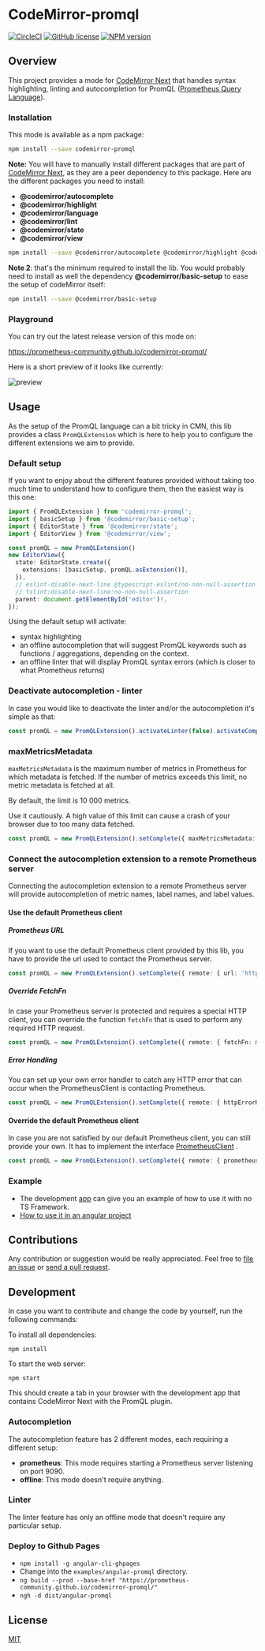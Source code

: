 CodeMirror-promql
=================
[![CircleCI](https://circleci.com/gh/prometheus-community/codemirror-promql.svg?style=shield)](https://circleci.com/gh/prometheus-community/codemirror-promql) [![GitHub license](https://img.shields.io/badge/license-MIT-blue.svg)](./LICENSE)
[![NPM version](https://img.shields.io/npm/v/codemirror-promql.svg)](https://www.npmjs.org/package/codemirror-promql)

## Overview

This project provides a mode for [CodeMirror Next](https://codemirror.net/6) that handles syntax highlighting, linting
and autocompletion for PromQL ([Prometheus Query Language](https://prometheus.io/docs/introduction/overview/)).

### Installation

This mode is available as a npm package:

```bash
npm install --save codemirror-promql
```

**Note:** You will have to manually install different packages that are part of [CodeMirror Next](https://codemirror.net/6), as
they are a peer dependency to this package. Here are the different packages you need to install:

* **@codemirror/autocomplete**
* **@codemirror/highlight**
* **@codemirror/language**
* **@codemirror/lint**
* **@codemirror/state**
* **@codemirror/view**

```bash
npm install --save @codemirror/autocomplete @codemirror/highlight @codemirror/language @codemirror/lint @codemirror/state @codemirror/view
```

**Note 2**: that's the minimum required to install the lib. You would probably need to install as well the dependency
**@codemirror/basic-setup** to ease the setup of codeMirror itself:

```bash
npm install --save @codemirror/basic-setup
```

### Playground

You can try out the latest release version of this mode on:

https://prometheus-community.github.io/codemirror-promql/

Here is a short preview of it looks like currently:

![preview](https://user-images.githubusercontent.com/4548045/95660829-d5e4b680-0b2a-11eb-9ecb-41dca6396273.gif)

## Usage

As the setup of the PromQL language can a bit tricky in CMN, this lib provides a class `PromQLExtension`
which is here to help you to configure the different extensions we aim to provide.

### Default setup

If you want to enjoy about the different features provided without taking too much time to understand how to configure
them, then the easiest way is this one:

```typescript
import { PromQLExtension } from 'codemirror-promql';
import { basicSetup } from '@codemirror/basic-setup';
import { EditorState } from '@codemirror/state';
import { EditorView } from '@codemirror/view';

const promQL = new PromQLExtension()
new EditorView({
  state: EditorState.create({
    extensions: [basicSetup, promQL.asExtension()],
  }),
  // eslint-disable-next-line @typescript-eslint/no-non-null-assertion
  // tslint:disable-next-line:no-non-null-assertion
  parent: document.getElementById('editor')!,
});
```

Using the default setup will activate:

* syntax highlighting
* an offline autocompletion that will suggest PromQL keywords such as functions / aggregations, depending on the
  context.
* an offline linter that will display PromQL syntax errors (which is closer to what Prometheus returns)

### Deactivate autocompletion - linter

In case you would like to deactivate the linter and/or the autocompletion it's simple as that:

```typescript
const promQL = new PromQLExtension().activateLinter(false).activateCompletion(false) // here the linter and the autocomplete are deactivated
```

### maxMetricsMetadata

`maxMetricsMetadata` is the maximum number of metrics in Prometheus for which metadata is fetched. If the number of
metrics exceeds this limit, no metric metadata is fetched at all.

By default, the limit is 10 000 metrics.

Use it cautiously. A high value of this limit can cause a crash of your browser due to too many data fetched.

```typescript
const promQL = new PromQLExtension().setComplete({ maxMetricsMetadata: 10000 })
```

### Connect the autocompletion extension to a remote Prometheus server

Connecting the autocompletion extension to a remote Prometheus server will provide autocompletion of metric names, label
names, and label values.

#### Use the default Prometheus client

##### Prometheus URL

If you want to use the default Prometheus client provided by this lib, you have to provide the url used to contact the
Prometheus server.

```typescript
const promQL = new PromQLExtension().setComplete({ remote: { url: 'https://prometheus.land' } })
```

##### Override FetchFn

In case your Prometheus server is protected and requires a special HTTP client, you can override the function `fetchFn`
that is used to perform any required HTTP request.

```typescript
const promQL = new PromQLExtension().setComplete({ remote: { fetchFn: myHTTPClient } })
```

##### Error Handling

You can set up your own error handler to catch any HTTP error that can occur when the PrometheusClient is contacting
Prometheus.

```typescript
const promQL = new PromQLExtension().setComplete({ remote: { httpErrorHandler: (error: any) => console.error(error) } })
```

#### Override the default Prometheus client

In case you are not satisfied by our default Prometheus client, you can still provide your own. It has to implement the
interface [PrometheusClient](https://github.com/prometheus-community/codemirror-promql/blob/master/src/lang-promql/client/prometheus.ts#L111-L117)
.

```typescript
const promQL = new PromQLExtension().setComplete({ remote: { prometheusClient: MyPrometheusClient } })
```

### Example

* The development [app](./src/app) can give you an example of how to use it with no TS Framework.
* [How to use it in an angular project](./examples/angular-promql/README.md)

## Contributions

Any contribution or suggestion would be really appreciated. Feel free
to [file an issue](https://github.com/prometheus-community/codemirror-promql/issues)
or [send a pull request](https://github.com/prometheus-community/codemirror-promql/pulls).

## Development

In case you want to contribute and change the code by yourself, run the following commands:

To install all dependencies:

```
npm install
```

To start the web server:

```
npm start
```

This should create a tab in your browser with the development app that contains CodeMirror Next with the PromQL plugin.

### Autocompletion

The autocompletion feature has 2 different modes, each requiring a different setup:

* **prometheus**: This mode requires starting a Prometheus server listening on port 9090.
* **offline**: This mode doesn't require anything.

### Linter

The linter feature has only an offline mode that doesn't require any particular setup.

### Deploy to Github Pages

* `npm install -g angular-cli-ghpages`
* Change into the `examples/angular-promql` directory.
* `ng build --prod --base-href "https://prometheus-community.github.io/codemirror-promql/"`
* `ngh -d dist/angular-promql`

## License

[MIT](./LICENSE)
